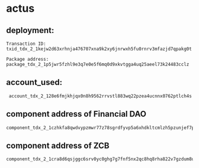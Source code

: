 # actus

## deployment:  
```
Transaction ID: txid_tdx_2_1kejw2d63xrhnja476707xna9k2xy6jnrwxh5fu0rnrv3mfazjd7qpakg0t

Package address: package_tdx_2_1p5jwr5fzhl9e3q7e0e5f6mq0d9xkvtgga4uq25aeel73k24483cclz
```

## account_used:
```
 account_tdx_2_128e6fmjkhjqx0n8h9562rrvstl883wq22pzea4ucnnx0762ptlch4s
```

## component address of Financial DAO
```
component_tdx_2_1czhkfa8qwdvypzmwr77z78sgrdfyvp5a6xhdkltcmlzh5pzunjef7p
```

## component address of ZCB 
```
component_tdx_2_1cra8d6qsjggc6srv0yc0ghg7g7fnf5nx2qc8hq8rha822v7gzdum8u
```


